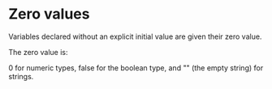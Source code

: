 # Zero values
Variables declared without an explicit initial value are given their zero value.

The zero value is:

0 for numeric types,
false for the boolean type, and
"" (the empty string) for strings.
